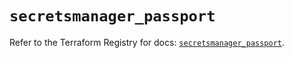 # `secretsmanager_passport`

Refer to the Terraform Registry for docs: [`secretsmanager_passport`](https://registry.terraform.io/providers/keeper-security/secretsmanager/1.1.7/docs/resources/passport).
